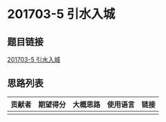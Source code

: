 # 201703-5 引水入城

## 题目链接

[201703-5 引水入城](http://118.190.20.162/view.page?gpid=T53)

## 思路列表

| 贡献者 | 期望得分 | 大概思路 | 使用语言 | 链接 |
| :-: | :-: | :-: | :-: | :-: | 
|  |  |  |  |  |
